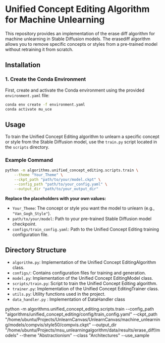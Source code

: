 # Unified Concept Editing Algorithm for Machine Unlearning

This repository provides an implementation of the erase diff algorithm for machine unlearning in Stable Diffusion models. The erasediff algorithm allows you to remove specific concepts or styles from a pre-trained model without retraining it from scratch.

## Installation

### 1. Create the Conda Environment

First, create and activate the Conda environment using the provided `environment.yaml` file:

```bash
conda env create -f environment.yaml
conda activate mu_uce
```


## Usage

To train the Unified Concept Editing algorithm to unlearn a specific concept or style from the Stable Diffusion model, use the `train.py` script located in the `scripts` directory.

### Example Command

```bash
python -m algorithms.unified_concept_editing.scripts.train \
    --theme "Your_Theme" \
    --ckpt_path "path/to/your/model.ckpt" \
    --config_path "path/to/your_config.yaml" \
    --output_dir "path/to/your_output_dir"
```

**Replace the placeholders with your own values:**

- `Your_Theme`: The concept or style you want the model to unlearn (e.g., `"Van_Gogh_Style"`).
- `path/to/your/model`: Path to your pre-trained Stable Diffusion model checkpoint.
- `configs/train_config.yaml`: Path to the Unified Concept Editing training configuration file.


## Directory Structure

- `algorithm.py`: Implementation of the Unified Concept EditingAlgorithm class.
- `configs/`: Contains configuration files for training and generation.
- `model.py`: Implementation of the Unified Concept EditingModel class.
- `scripts/train.py`: Script to train the Unified Concept Editing algorithm.
- `trainer.py`: Implementation of the Unified Concept EditingTrainer class.
- `utils.py`: Utility functions used in the project.
- `data_handler.py` : Implementation of DataHandler class


 python -m algorithms.unified_concept_editing.scripts.train --config_path "algorithms/unified_concept_editing/config/train_config.yaml" --ckpt_path "/home/ubuntu/Projects/UnlearnCanvas/UnlearnCanvas/machine_unlearning/models/compvis/style50/compvis.ckpt" --output_dir "/home/ubuntu/Projects/msu_unlearningalgorithm/data/results/erase_diff/models" --theme "Abstractionism" --class "Architectures" --use_sample 

